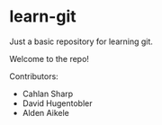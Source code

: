 learn-git
=========

Just a basic repository for learning git.

Welcome to the repo!

Contributors:
* Cahlan Sharp
* David Hugentobler
* Alden Aikele
